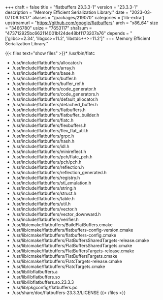 +++
draft = false
title = "flatbuffers 23.3.3-1"
version = "23.3.3-1"
description = "Memory Efficient Serialization Library."
date = "2023-03-07T09:16:17"
aliases = "/packages/219070"
categories = ['lib-extra']
upstreamurl = "https://github.com/google/flatbuffers"
arch = "x86_64"
size = "3466780"
usize = "7653117"
sha1sum = "473712925bc662114001b124de48bf1173207a76"
depends = "['glibc>=2.34', 'libgcc>=11.2', 'libstdc++>=11.2']"
+++
Memory Efficient Serialization Library."

{{< files text="show files" >}}* /usr/bin/flatc
* /usr/include/flatbuffers/allocator.h
* /usr/include/flatbuffers/array.h
* /usr/include/flatbuffers/base.h
* /usr/include/flatbuffers/buffer.h
* /usr/include/flatbuffers/buffer_ref.h
* /usr/include/flatbuffers/code_generator.h
* /usr/include/flatbuffers/code_generators.h
* /usr/include/flatbuffers/default_allocator.h
* /usr/include/flatbuffers/detached_buffer.h
* /usr/include/flatbuffers/flatbuffers.h
* /usr/include/flatbuffers/flatbuffer_builder.h
* /usr/include/flatbuffers/flatc.h
* /usr/include/flatbuffers/flexbuffers.h
* /usr/include/flatbuffers/flex_flat_util.h
* /usr/include/flatbuffers/grpc.h
* /usr/include/flatbuffers/hash.h
* /usr/include/flatbuffers/idl.h
* /usr/include/flatbuffers/minireflect.h
* /usr/include/flatbuffers/pch/flatc_pch.h
* /usr/include/flatbuffers/pch/pch.h
* /usr/include/flatbuffers/reflection.h
* /usr/include/flatbuffers/reflection_generated.h
* /usr/include/flatbuffers/registry.h
* /usr/include/flatbuffers/stl_emulation.h
* /usr/include/flatbuffers/string.h
* /usr/include/flatbuffers/struct.h
* /usr/include/flatbuffers/table.h
* /usr/include/flatbuffers/util.h
* /usr/include/flatbuffers/vector.h
* /usr/include/flatbuffers/vector_downward.h
* /usr/include/flatbuffers/verifier.h
* /usr/lib/cmake/flatbuffers/BuildFlatBuffers.cmake
* /usr/lib/cmake/flatbuffers/flatbuffers-config-version.cmake
* /usr/lib/cmake/flatbuffers/flatbuffers-config.cmake
* /usr/lib/cmake/flatbuffers/FlatBuffersSharedTargets-release.cmake
* /usr/lib/cmake/flatbuffers/FlatBuffersSharedTargets.cmake
* /usr/lib/cmake/flatbuffers/FlatBuffersTargets-release.cmake
* /usr/lib/cmake/flatbuffers/FlatBuffersTargets.cmake
* /usr/lib/cmake/flatbuffers/FlatcTargets-release.cmake
* /usr/lib/cmake/flatbuffers/FlatcTargets.cmake
* /usr/lib/libflatbuffers.a
* /usr/lib/libflatbuffers.so
* /usr/lib/libflatbuffers.so.23.3.3
* /usr/lib/pkgconfig/flatbuffers.pc
* /usr/share/doc/flatbuffers-23.3.3/LICENSE
{{< /files >}}